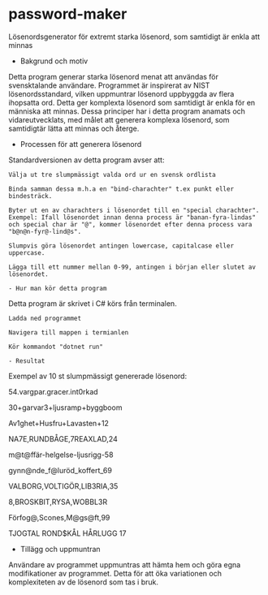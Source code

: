# password-maker
Lösenordsgenerator för extremt starka lösenord, som samtidigt är enkla att minnas 

- Bakgrund och motiv

Detta program generar starka lösenord menat att användas för svensktalande användare. Programmet är inspirerat av NIST lösenordsstandard, vilken uppmuntrar lösenord uppbyggda av flera ihopsatta ord. Detta ger komplexta lösenord som samtidigt är enkla för en människa att minnas. Dessa principer har i detta program anamats och vidareutvecklats, med målet att generera komplexa lösenord, som samtidigtär lätta att minnas och återge.

- Processen för att generera lösenord

Standardversionen av detta program avser att:

    Välja ut tre slumpmässigt valda ord ur en svensk ordlista

    Binda samman dessa m.h.a en "bind-charachter" t.ex punkt eller bindesträck.

    Byter ut en av charachters i lösenordet till en "special charachter". Exempel: Ifall lösenordet innan denna process är "banan-fyra-lindas" och special char är "@", kommer lösenordet efter denna process vara "b@n@n-fyr@-lind@s".

    Slumpvis göra lösenordet antingen lowercase, capitalcase eller uppercase.

    Lägga till ett nummer mellan 0-99, antingen i början eller slutet av lösenordet.

    - Hur man kör detta program

Detta program är skrivet i C# körs från terminalen.

    Ladda ned programmet

    Navigera till mappen i termianlen

    Kör kommandot "dotnet run"

    - Resultat

Exempel av 10 st slumpmässigt genererade lösenord:

54.vargpar.gracer.int0rkad

30+garvar3+ljusramp+byggboom

Av1ghet+Husfru+Lavasten+12

NA7E,RUNDBÅGE,7REAXLAD,24

m@t@ffär-helgelse-ljusrigg-58

gynn@nde_f@luröd_koffert_69

VALBORG,VOLTIGÖR,LIB3RIA,35

8,BROSKBIT,RYSA,WOBBL3R

Förfog@,Scones,M@gs@ft,99

TJOGTAL ROND$KÅL HÅRLUGG 17

- Tillägg och uppmuntran

Användare av programmet uppmuntras att hämta hem och göra egna modifikationer av programmet. Detta för att öka variationen och komplexiteten av de lösenord som tas i bruk.
